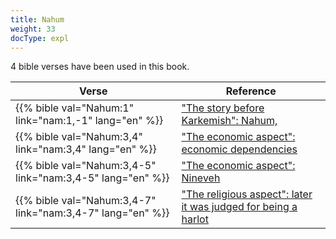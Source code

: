 ```yaml
---
title: Nahum
weight: 33
docType: expl
---
```


4 bible verses have been used in this book.

| Verse | Reference |
|-------|-----------|
| {{% bible val="Nahum:1" link="nam:1,-1" lang="en" %}} | ["The story before Karkemish": Nahum,](../exampleSite/content/expl/../expl/content/bowls/armageddon-and-the-battle-of-karkemish#9897) |
| {{% bible val="Nahum:3,4" link="nam:3,4" lang="en" %}} | ["The economic aspect": economic dependencies](../exampleSite/content/expl/../expl/content/harlot/who-is-the-harlot-babylon-part-2#89fc) |
| {{% bible val="Nahum:3,4-5" link="nam:3,4-5" lang="en" %}} | ["The economic aspect": Nineveh](../exampleSite/content/expl/../expl/content/harlot/who-is-the-harlot-babylon-part-2#89fc) |
| {{% bible val="Nahum:3,4-7" link="nam:3,4-7" lang="en" %}} | ["The religious aspect": later it was judged for being a harlot](../exampleSite/content/expl/../expl/content/harlot/who-is-the-harlot-babylon-part-2#89fc) |
